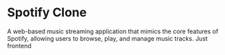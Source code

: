 # Spotify Clone

A web-based music streaming application that mimics the core features of Spotify, allowing users to browse, play, and manage music tracks.
Just frontend
